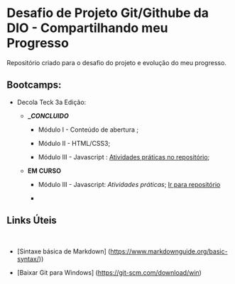 # Desafio de Projeto Git/Githube da DIO - Compartilhando meu Progresso

Repositório criado para o desafio do projeto e evolução do meu progresso.

## Bootcamps:

- Decola Teck 3a Edição:
  
  - **__CONCLUIDO_**
    
    - Módulo I - Conteúdo de abertura ;
    
    - Módulo II - HTML/CSS3;
    
    - Módulo III - Javascript : [Atividades práticas no repositório](https://github.com/danielemarinho/atividades-praticas-DIO.git);
  
  - **EM  CURSO**
    
    -  Módulo III - Javascript: _Atividades práticas_;  [Ir para repositório](https://github.com/danielemarinho/atividades-praticas-DIO.git) 
      
    
    -                   

## Links Úteis

        

- [Sintaxe básica de Markdown] (https://www.markdownguide.org/basic-syntax/))
* [Baixar Git para Windows] (https://git-scm.com/download/win)
